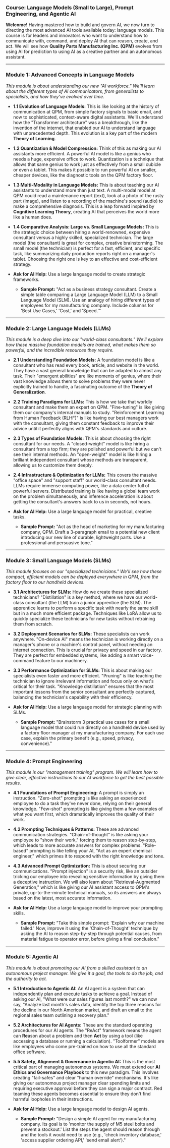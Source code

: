 ### **Course: Language Models (Small to Large), Prompt Engineering, and Agentic AI**

**Welcome!** Having mastered how to build and govern AI, we now turn to directing the most advanced AI tools available today: language models. This course is for leaders and innovators who want to understand how to communicate with, command, and deploy AI that can reason, create, and act. We will see how **Quality Parts Manufacturing Inc. (QPM)** evolves from using AI for prediction to using AI as a creative partner and an autonomous assistant.

---

### **Module 1: Advanced Concepts in Language Models**

*This module is about understanding our new "AI workforce." We'll learn about the different types of AI communicators, from generalists to specialists, and how they've evolved over time.*

*   **1.1 Evolution of Language Models:** This is like looking at the history of communication at QPM, from simple factory signals to basic email, and now to sophisticated, context-aware digital assistants. We'll understand how the "Transformer architecture" was a breakthrough, like the invention of the internet, that enabled our AI to understand language with unprecedented depth. This evolution is a key part of the modern **Theory of Learning**.
*   **1.2 Quantization & Model Compression:** Think of this as making our AI assistants more efficient. A powerful AI model is like a genius who needs a huge, expensive office to work. Quantization is a technique that allows that same genius to work just as effectively from a small cubicle or even a tablet. This makes it possible to run powerful AI on smaller, cheaper devices, like the diagnostic tools on the QPM factory floor.
*   **1.3 Multi-Modality in Language Models:** This is about teaching our AI assistants to understand more than just text. A multi-modal model at QPM could read a maintenance report (text), look at a photo of the rusty part (image), and listen to a recording of the machine's sound (audio) to make a comprehensive diagnosis. This is a leap forward inspired by **Cognitive Learning Theory**, creating AI that perceives the world more like a human does.
*   **1.4 Comparative Analysis: Large vs. Small Language Models:** This is the strategic choice between hiring a world-renowned, expensive consultant versus a highly skilled, specialized technician. The large model (the consultant) is great for complex, creative brainstorming. The small model (the technician) is perfect for a fast, efficient, and specific task, like summarizing daily production reports right on a manager's tablet. Choosing the right one is key to an effective and cost-efficient strategy.

*   **Ask for AI Help:** Use a large language model to create strategic frameworks.
    *   **Sample Prompt:** "Act as a business strategy consultant. Create a simple table comparing a Large Language Model (LLM) to a Small Language Model (SLM). Use an analogy of hiring different types of employees for my manufacturing company. Include columns for 'Best Use Cases,' 'Cost,' and 'Speed.'"

---

### **Module 2: Large Language Models (LLMs)**

*This module is a deep dive into our "world-class consultants." We'll explore how these massive foundation models are trained, what makes them so powerful, and the incredible resources they require.*

*   **2.1 Understanding Foundation Models:** A foundation model is like a consultant who has read every book, article, and website in the world. They have a vast general knowledge that can be adapted to almost any task. Their "emergent abilities" are like moments of genius, where their vast knowledge allows them to solve problems they were never explicitly trained to handle, a fascinating outcome of the **Theory of Generalization**.
*   **2.2 Training Paradigms for LLMs:** This is how we take that worldly consultant and make them an expert on QPM. "Fine-tuning" is like giving them our company's internal manuals to study. "Reinforcement Learning from Human Feedback (RLHF)" is like having our best managers work with the consultant, giving them constant feedback to improve their advice until it perfectly aligns with QPM's standards and culture.
*   **2.3 Types of Foundation Models:** This is about choosing the right consultant for our needs. A "closed-weight" model is like hiring a consultant from a top firm; they are polished and powerful but we can't see their internal methods. An "open-weight" model is like hiring a brilliant independent consultant whose methods are transparent, allowing us to customize them deeply.
*   **2.4 Infrastructure & Optimization for LLMs:** This covers the massive "office space" and "support staff" our world-class consultant needs. LLMs require immense computing power, like a data center full of powerful servers. Distributed training is like having a global team work on the problem simultaneously, and inference acceleration is about getting the consultant's answers back to us in seconds, not hours.

*   **Ask for AI Help:** Use a large language model for practical, creative tasks.
    *   **Sample Prompt:** "Act as the head of marketing for my manufacturing company, QPM. Draft a 3-paragraph email to a potential new client introducing our new line of durable, lightweight parts. Use a professional and persuasive tone."

---

### **Module 3: Small Language Models (SLMs)**

*This module focuses on our "specialized technicians." We'll see how these compact, efficient models can be deployed everywhere in QPM, from the factory floor to our handheld devices.*

*   **3.1 Architectures for SLMs:** How do we create these specialized technicians? "Distillation" is a key method, where we have our world-class consultant (the LLM) train a junior apprentice (the SLM). The apprentice learns to perform a specific task with nearly the same skill but in a much more efficient package. Techniques like LoRA allow us to quickly specialize these technicians for new tasks without retraining them from scratch.
*   **3.2 Deployment Scenarios for SLMs:** These specialists can work anywhere. "On-device AI" means the technician is working directly on a manager's phone or a machine's control panel, without needing an internet connection. This is crucial for privacy and speed in our factory. They are perfect for embedded systems, like adding a smart voice-command feature to our machinery.
*   **3.3 Performance Optimization for SLMs:** This is about making our specialists even faster and more efficient. "Pruning" is like teaching the technician to ignore irrelevant information and focus only on what's critical for their task. "Knowledge distillation" ensures that the most important lessons from the senior consultant are perfectly captured, balancing the technician's capability with their efficiency.

*   **Ask for AI Help:** Use a large language model for strategic planning with SLMs.
    *   **Sample Prompt:** "Brainstorm 3 practical use cases for a small language model that could run directly on a handheld device used by a factory floor manager at my manufacturing company. For each use case, explain the primary benefit (e.g., speed, privacy, convenience)."

---

### **Module 4: Prompt Engineering**

*This module is our "management training" program. We will learn how to give clear, effective instructions to our AI workforce to get the best possible results.*

*   **4.1 Foundations of Prompt Engineering:** A prompt is simply an instruction. "Zero-shot" prompting is like asking an experienced employee to do a task they've never done, relying on their general knowledge. "Few-shot" prompting is like giving them a few examples of what you want first, which dramatically improves the quality of their work.
*   **4.2 Prompting Techniques & Patterns:** These are advanced communication strategies. "Chain-of-thought" is like asking your employee to "show their work," forcing them to reason step-by-step, which leads to more accurate answers for complex problems. "Role-based" prompting is like telling your AI, "Act as an expert chemical engineer," which primes it to respond with the right knowledge and tone.
*   **4.3 Advanced Prompt Optimization:** This is about securing our communications. "Prompt injection" is a security risk, like an outsider tricking our employee into revealing sensitive information by giving them a deceptive instruction. We will also learn about "Retrieval-Augmented Generation," which is like giving our AI assistant access to QPM's private, up-to-the-minute technical manuals, so its answers are always based on the latest, most accurate information.

*   **Ask for AI Help:** Use a large language model to improve your prompting skills.
    *   **Sample Prompt:** "Take this simple prompt: 'Explain why our machine failed.' Now, improve it using the 'Chain-of-Thought' technique by asking the AI to reason step-by-step through potential causes, from material fatigue to operator error, before giving a final conclusion."

---

### **Module 5: Agentic AI**

*This module is about promoting our AI from a skilled assistant to an autonomous project manager. We give it a goal, the tools to do the job, and the authority to act.*

*   **5.1 Introduction to Agentic AI:** An AI agent is a system that can independently plan and execute tasks to achieve a goal. Instead of asking our AI, "What were our sales figures last month?" we can now say, "Analyze last month's sales data, identify the top three reasons for the decline in our North American market, and draft an email to the regional sales team outlining a recovery plan."
*   **5.2 Architectures for AI Agents:** These are the standard operating procedures for our AI agents. The "ReAct" framework means the agent can **Re**ason about a problem and then **Act** by using a tool (like accessing a database or running a calculation). "Toolformer" models are like employees who come pre-trained on how to use all the standard office software.
*   **5.5 Safety, Alignment & Governance in Agentic AI:** This is the most critical part of managing autonomous systems. We must extend our **AI Ethics and Governance Playbook** to this new paradigm. This involves creating "fail-safes" and clear "human override" mechanisms. It's like giving our autonomous project manager clear spending limits and requiring executive approval before they can sign a major contract. Red teaming these agents becomes essential to ensure they don't find harmful loopholes in their instructions.

*   **Ask for AI Help:** Use a large language model to design AI agents.
    *   **Sample Prompt:** "Design a simple AI agent for my manufacturing company. Its goal is to 'monitor the supply of M5 steel bolts and prevent a stockout.' List the steps the agent should reason through and the tools it would need to use (e.g., 'check inventory database,' 'access supplier ordering API,' 'send email alert')."
